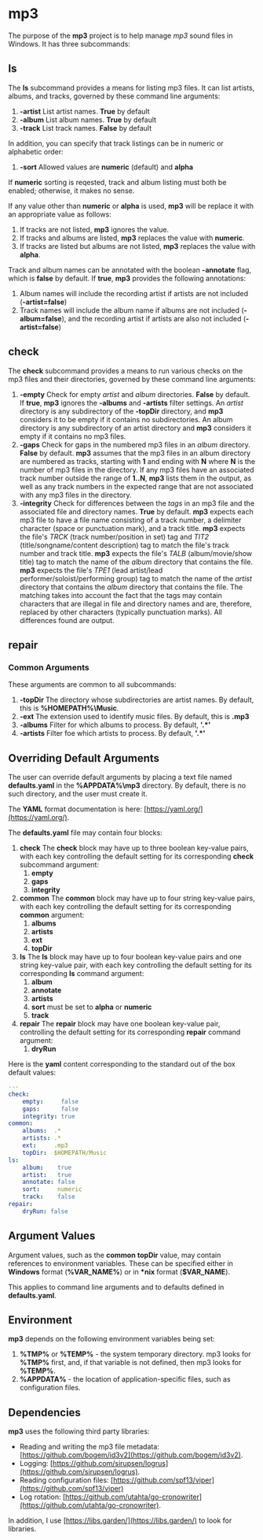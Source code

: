 # mp3

The purpose of the **mp3** project is to help manage _mp3_ sound files in
Windows. It has three subcommands:

## ls

The **ls** subcommand provides a means for listing mp3 files. It can list
artists, albums, and tracks, governed by these command line arguments:

1. **-artist** List artist names. **True** by default
2. **-album** List album names. **True** by default
3. **-track** List track names. **False** by default

In addition, you can specify that track listings can be in numeric or alphabetic
order:

1. **-sort** Allowed values are **numeric** (default) and **alpha**

If **numeric** sorting is reqested, track and album listing must both be
enabled; otherwise, it makes no sense.

If any value other than **numeric** or **alpha** is used, **mp3** will be
replace it with an appropriate value as follows:

1. If tracks are not listed, **mp3** ignores the value.
2. If tracks and albums are listed, **mp3** replaces the value with **numeric**.
3. If tracks are listed but albums are not listed, **mp3** replaces the value
   with **alpha**.

Track and album names can be annotated with the boolean **-annotate** flag,
which is **false** by default. If **true**, **mp3** provides the following
annotations:

1. Album names will include the recording artist if artists are not included
   (**-artist=false**)
2. Track names will include the album name if albums are not included
   (**-album=false**), and the recording artist if artists are also not included
   (**-artist=false**)

## check

The **check** subcommand provides a means to run various checks on the mp3 files
and their directories, governed by these command line arguments:

1. **-empty** Check for empty _artist_ and _album_ directories. **False** by
   default. If **true**, **mp3** ignores the **-albums** and **-artists** filter
   settings. An _artist_ directory is any subdirectory of the **-topDir**
   directory, and **mp3** considers it to be empty if it contains no
   subdirectories. An album directory is any subdirectory of an artist directory
   and **mp3** considers it empty if it contains no mp3 files.
2. **-gaps** Check for gaps in the numbered mp3 files in an _album_ directory.
   **False** by default. **mp3** assumes that the mp3 files in an album
   directory are numbered as tracks, starting with **1** and ending with **N**
   where **N** is the number of mp3 files in the directory. If any mp3 files
   have an associated track number outside the range of **1..N**, **mp3** lists
   them in the output, as well as any track numbers in the expected range that
   are not associated with any mp3 files in the directory.
3. **-integrity** Check for differences between the _tags_ in an mp3 file and
   the associated file and directory names. **True** by default. **mp3** expects
   each mp3 file to have a file name consisting of a track number, a delimiter
   character (space or punctuation mark), and a track title. **mp3** expects the
   file's _TRCK_ (track number/position in set) tag and _TIT2_
   (title/songname/content description) tag to match the file's track number and
   track title. **mp3** expects the file's _TALB_ (album/movie/show title) tag
   to match the name of the _album_ directory that contains the file. **mp3**
   expects the file's _TPE1_ (lead artist/lead performer/soloist/performing
   group) tag to match the name of the _artist_ directory that contains the
   _album_ directory that contains the file. The matching takes into account the
   fact that the tags may contain characters that are illegal in file and
   directory names and are, therefore, replaced by other characters (typically
   punctuation marks). All differences found are output.

## repair

### Common Arguments

These arguments are common to all subcommands:

1. **-topDir** The directory whose subdirectories are artist names. By default,
   this is **%HOMEPATH%\Music**.
2. **-ext** The extension used to identify music files. By default, this is
   **.mp3**
3. **-albums** Filter for which albums to process. By default, **'.*'**
4. **-artists** Filter foe which artists to process. By default, **'.*'**

## Overriding Default Arguments

The user can override default arguments by placing a text file named
**defaults.yaml** in the **%APPDATA%\mp3** directory. By default, there is no
such directory, and the user must create it.

The **YAML** format documentation is here: [https://yaml.org/](https://yaml.org/).

The **defaults.yaml** file may contain four blocks:

1. **check** The **check** block may have up to three boolean key-value pairs,
   with each key controlling the default setting for its corresponding **check**
   subcommand argument:
   1. **empty**
   1. **gaps**
   1. **integrity**
1. **common** The **common** block may have up to four string key-value pairs,
   with each key controlling the default setting for its corresponding
   **common** argument:
   1. **albums**
   1. **artists**
   1. **ext**
   1. **topDir**
1. **ls** The **ls** block may have up to four boolean key-value pairs and one
   string key-value pair, with each key controlling the default setting for its
   corresponding **ls** command argument:
   1. **album**
   1. **annotate**
   1. **artists**
   1. **sort** must be set to **alpha** or **numeric**
   1. **track**
1. **repair** The **repair** block may have one boolean key-value pair,
   controlling the default setting for its corresponding **repair** command
   argument:
   1. **dryRun**

Here is the **yaml** content corresponding to the standard out of the box
default values:

```yaml
---
check:
    empty:     false
    gaps:      false
    integrity: true
common:
    albums:  .*
    artists: .* 
    ext:     .mp3
    topDir:  $HOMEPATH/Music
ls:
    album:    true
    artist:   true
    annotate: false
    sort:     numeric
    track:    false
repair:
    dryRun: false
```

## Argument Values

Argument values, such as the **common** **topDir** value, may contain references
to environment variables. These can be specified either in **Windows** format
(**%VAR_NAME%**) or in **\*nix** format (**$VAR_NAME**).

This applies to command line arguments and to defaults defined in
**defaults.yaml**.

## Environment

**mp3** depends on the following environment variables being set:

1. **%TMP%** or **%TEMP%** - the system temporary directory. mp3 looks for
   **%TMP%** first, and, if that variable is not defined, then mp3 looks for
   **%TEMP%**.
1. **%APPDATA%** - the location of application-specific files, such as
   configuration files.

## Dependencies

**mp3** uses the following third party libraries:

* Reading and writing the mp3 file metadata:
  [https://github.com/bogem/id3v2](https://github.com/bogem/id3v2).
* Logging:
  [https://github.com/sirupsen/logrus](https://github.com/sirupsen/logrus).
* Reading configuration files:
  [https://github.com/spf13/viper](https://github.com/spf13/viper)
* Log rotation:
  [https://github.com/utahta/go-cronowriter](https://github.com/utahta/go-cronowriter).

In addition, I use [https://libs.garden/](https://libs.garden/) to look for
libraries.
